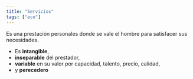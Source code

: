 ```yaml
---
title: "Servicios"
tags: ["eco"]
---
```

Es una prestación personales donde se vale el hombre para satisfacer sus necesidades. 
- Es **intangible**,
- **inseparable** del prestador,
- **variable** en su valor por capacidad, talento, precio, calidad,
- y **perecedero**